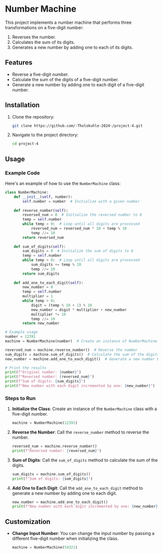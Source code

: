 # Number Machine

This project implements a number machine that performs three transformations on a five-digit number:
1. Reverses the number.
2. Calculates the sum of its digits.
3. Generates a new number by adding one to each of its digits.

## Features

- Reverse a five-digit number.
- Calculate the sum of the digits of a five-digit number.
- Generate a new number by adding one to each digit of a five-digit number.

## Installation

1. Clone the repository:
    ```sh
    git clone https://github.com/-Tholokuhle-2024-/project-4.git
    ```
2. Navigate to the project directory:
    ```sh
    cd project-4
    ```

## Usage

### Example Code

Here's an example of how to use the `NumberMachine` class:

```python
class NumberMachine:
    def __init__(self, number):
        self.number = number  # Initialize with a given number
    
    def reverse_number(self):
        reversed_num = 0  # Initialize the reversed number to 0
        temp = self.number
        while temp > 0:  # Loop until all digits are processed
            reversed_num = reversed_num * 10 + temp % 10
            temp //= 10
        return reversed_num
    
    def sum_of_digits(self):
        sum_digits = 0  # Initialize the sum of digits to 0
        temp = self.number
        while temp > 0:  # Loop until all digits are processed
            sum_digits += temp % 10
            temp //= 10
        return sum_digits
    
    def add_one_to_each_digit(self):
        new_number = 0
        temp = self.number
        multiplier = 1
        while temp > 0:
            digit = (temp % 10 + 1) % 10
            new_number = digit * multiplier + new_number
            multiplier *= 10
            temp //= 10
        return new_number

# Example usage
number = 12391
machine = NumberMachine(number)  # Create an instance of NumberMachine with the given number

reversed_num = machine.reverse_number()  # Reverse the number
sum_digits = machine.sum_of_digits()  # Calculate the sum of the digits
new_number = machine.add_one_to_each_digit()  # Generate a new number by adding one to each digit

# Print the results
print(f"Original number: {number}")
print(f"Reversed number: {reversed_num}")
print(f"Sum of digits: {sum_digits}")
print(f"New number with each digit incremented by one: {new_number}")
```

### Steps to Run

1. **Initialize the Class**: Create an instance of the `NumberMachine` class with a five-digit number.
    ```python
    machine = NumberMachine(12391)
    ```
2. **Reverse the Number**: Call the `reverse_number` method to reverse the number.
    ```python
    reversed_num = machine.reverse_number()
    print(f"Reversed number: {reversed_num}")
    ```
3. **Sum of Digits**: Call the `sum_of_digits` method to calculate the sum of the digits.
    ```python
    sum_digits = machine.sum_of_digits()
    print(f"Sum of digits: {sum_digits}")
    ```
4. **Add One to Each Digit**: Call the `add_one_to_each_digit` method to generate a new number by adding one to each digit.
    ```python
    new_number = machine.add_one_to_each_digit()
    print(f"New number with each digit incremented by one: {new_number}")
    ```

## Customization

- **Change Input Number**: You can change the input number by passing a different five-digit number when initializing the class.
    ```python
    machine = NumberMachine(54321)
    ```